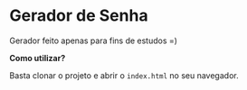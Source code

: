 # Gerador de Senha

Gerador feito apenas para fins de estudos =)

**Como utilizar?**

Basta clonar o projeto e abrir o `index.html` no seu navegador.